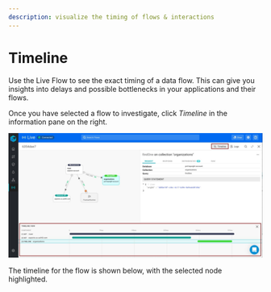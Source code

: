 ```yaml
---
description: visualize the timing of flows & interactions
---
```


# Timeline

Use the Live Flow to see the exact timing of a data flow. This can give you insights into delays and possible bottlenecks in your applications and their flows.

Once you have selected a flow to investigate, click _Timeline_ in the information pane on the right.

![](../../.gitbook/assets/whatsapp-image-2020-10-18-at-15.01.10-timeline-highlighted%20%281%29.jpg)

The timeline for the flow is shown below, with the selected node highlighted.

